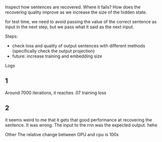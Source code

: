 Inspect how sentences are recovered. Where it fails? How does the recovering quality improve as we increase the size of the hidden state.

for test time, we need to avoid passing the value of the correct sentence as input in the next step, but we pass what it said as the next input.

Steps:
* check loss and quality of output sentences with different methods (specifically check the output projection)
* future: increase training and embedding size

Logs
## 1
Around 7000 iterations, it reaches .07 training loss
## 2
it seems weird to me that it gets that good performance at recovering the sentence. It was wrong. The input to the rnn was the expected output. hehe

Other
The relative change between GPU and cpu is 100x
